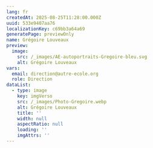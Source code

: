 ```yaml
---
lang: fr
createdAt: 2025-08-25T11:28:00.000Z
uuid: 533e9407aa76
localizationKey: c69bb3a64a69
generatePage: previewOnly
name: Grégoire Louveaux
preview:
  image:
    src: /_images/AE-autoportraits-Gregoire-bleu.svg
    alt: Grégoire Louveaux
vars:
  email: direction@autre-ecole.org
  role: Direction
dataList:
  - type: image
    key: imgVerso
    src: /_images/Photo-Gregoire.webp
    alt: Grégoire Louveaux
    title: ''
    width: null
    aspectRatio: null
    loading: ''
    imgAttrs: ''
---
```


